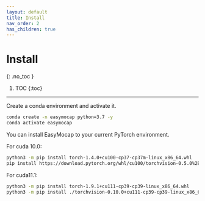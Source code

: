 ```yaml
---
layout: default
title: Install
nav_order: 2
has_children: true
---
```


# Install
{: .no_toc }

1. TOC
{:toc}
---

Create a conda environment and activate it.

```bash
conda create -n easymocap python=3.7 -y
conda activate easymocap
```

You can install EasyMocap to your current PyTorch environment.

For cuda 10.0:
```bash
python3 -m pip install torch-1.4.0+cu100-cp37-cp37m-linux_x86_64.whl
pip install https://download.pytorch.org/whl/cu100/torchvision-0.5.0%2Bcu100-cp37-cp37m-linux_x86_64.whl
```

For cuda11.1:
```bash
python3 -m pip install torch-1.9.1+cu111-cp39-cp39-linux_x86_64.whl
python3 -m pip install ./torchvision-0.10.0+cu111-cp39-cp39-linux_x86_64.whl --no-deps
```